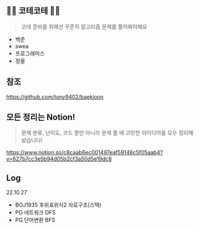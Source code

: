 ## 👩‍💻 코테코테 👨‍💻

>  코테 준비를 위해선 꾸준히 알고리즘 문제를 풀어봐야해요

- 백준
- swea
- 프로그래머스
- 정올

## 참조
https://github.com/tony9402/baekjoon

## 모든 정리는 Notion!

>  문제 분류, 난이도, 코드 뿐만 아니라 문제 풀 때 고민한 아이디어를 모두 정리해놨습니다!

https://www.notion.so/c8caab6ec001497eaf59146c5f05aab4?v=627b7cc3e5b94d05b2cf3a50d5e19dc8

## Log
22.10.27
- BOJ1935 후위표위식2 자료구조(스택)
- PG 네트워크 DFS
- PG 단어변환 BFS